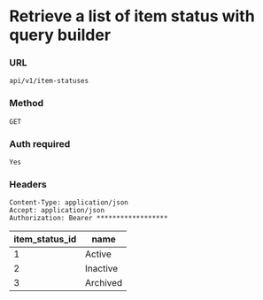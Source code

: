 # Retrieve a list of item status with query builder

### URL

```text
api/v1/item-statuses
```

### Method

```text
GET
```





### Auth required

```text
Yes
```

### Headers

```text
Content-Type: application/json
Accept: application/json
Authorization: Bearer ******************

```

| item_status_id | name     |
|----------------|----------|
| 1              | Active   |
| 2              | Inactive |
| 3              | Archived |
